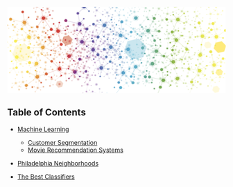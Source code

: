 <p align="center">
  <a href="https://github.com/geniuslifedesign/Projects.github.io">
    <img alt="DataScience" title="DataScience" src="images/data-visualization.png" width="600" height="200">
  </a>
</p>

<!-- START doctoc generated TOC please keep comment here to allow auto update -->
<!-- DON'T EDIT THIS SECTION, INSTEAD RE-RUN doctoc TO UPDATE -->

## Table of Contents
- [Machine Learning](https://github.com/geniuslifedesign/Projects.github.io/tree/master/Machine_Learning)
  - [Customer Segmentation](https://github.com/geniuslifedesign/Projects.github.io/tree/master/Machine_Learning/Customer_Segmentation/K-Means-Customer-Segmentation/K-Means-Customer-Segmentation.ipynb)
  - [Movie Recommendation Systems](https://github.com/geniuslifedesign/Projects.github.io/tree/master/Machine_Learning/Movie_Recommendation_Systems)
  
- [Philadelphia Neighborhoods](https://github.com/geniuslifedesign/Projects.github.io/tree/master/Philadelphia_Neighborhoods_Project/Segmenting_Clustering/Philadelphia-Neighborhoods.ipynb)
  
- [The Best Classifiers](https://github.com/geniuslifedesign/Projects.github.io/tree/master/The_Best_Classifiers_Project/Classification/Loan-Project.ipynb)